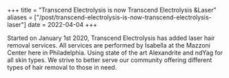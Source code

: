 +++
title = "Transcend Electrolysis is now Transcend Electrolysis &Laser"
aliases = ["/post/transcend-electrolysis-is-now-transcend-electrolysis-laser"]
date = 2022-04-04
+++

Started on January 1st 2020, Transcend Electrolysis has added laser hair removal services. All services are performed by Isabella at the Mazzoni Center here in Philadelphia. Using state of the art Alexandrite and ndYag for all skin types. We strive to better serve our community offering different types of hair removal to those in need.
